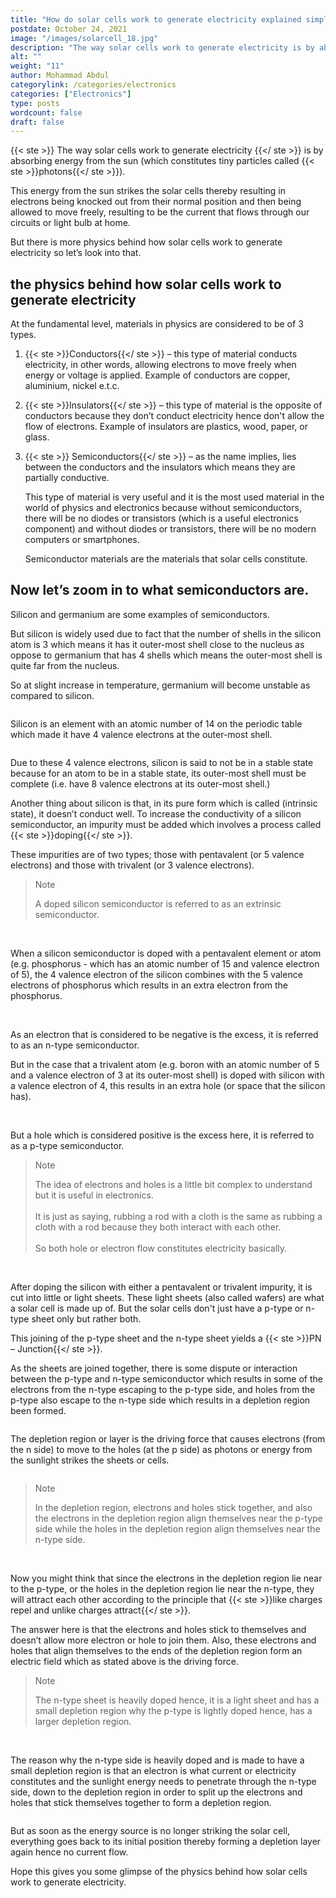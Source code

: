 ```yaml
---
title: "How do solar cells work to generate electricity explained simply?"
postdate: October 24, 2021
image: "/images/solarcell_18.jpg"
description: "The way solar cells work to generate electricity is by absorbing energy from the sun (which constitutes of tiny particles called photons."
alt: ""
weight: "11"
author: Mohammad Abdul
categorylink: /categories/electronics
categories: ["Electronics"]
type: posts
wordcount: false
draft: false
---
```


{{< ste >}} The way solar cells work to generate electricity {{</ ste >}} is by absorbing energy from the sun (which constitutes tiny particles called {{< ste >}}photons{{</ ste >}}).

This energy from the sun strikes the solar cells thereby resulting in electrons being knocked out from their normal position and then being allowed to move freely, resulting to be the current that flows through our circuits or light bulb at home.

But there is more physics behind how solar cells work to generate electricity so let’s look into that.

## the physics behind how solar cells work to generate electricity

At the fundamental level, materials in physics are considered to be of 3 types.

1. {{< ste >}}Conductors{{</ ste >}} – this type of material conducts electricity, in other words, allowing electrons to move freely when energy or voltage is applied. Example of conductors are copper, aluminium, nickel e.t.c.
2. {{< ste >}}Insulators{{</ ste >}} – this type of material is the opposite of conductors because they don’t conduct electricity hence don't allow the flow of electrons. Example of insulators are plastics, wood, paper, or glass.
3. {{< ste >}} Semiconductors{{</ ste >}} – as the name implies, lies between the conductors and the insulators which means they are partially conductive.

   This type of material is very useful and it is the most used material in the world of physics and electronics because without semiconductors, there will be no diodes or transistors (which is a useful electronics component) and without diodes or transistors, there will be no modern computers or smartphones.

   Semiconductor materials are the materials that solar cells constitute.

## Now let’s zoom in to what semiconductors are.

Silicon and germanium are some examples of semiconductors.

But silicon is widely used due to fact that the number of shells in the silicon atom is 3 which means it has it outer-most shell close to the nucleus as oppose to germanium that has 4 shells which means the outer-most shell is quite far from the nucleus.

So at slight increase in temperature, germanium will become unstable as compared to silicon.

<img src="/images/20element_2.jpg" alt="">

Silicon is an element with an atomic number of 14 on the periodic table which made it have 4 valence electrons at the outer-most shell.

<img src="/images/silicon_10.jpg" alt="">

Due to these 4 valence electrons, silicon is said to not be in a stable state because for an atom to be in a stable state, its outer-most shell must be complete (i.e. have 8 valence electrons at its outer-most shell.)

Another thing about silicon is that, in its pure form which is called (intrinsic state), it doesn’t conduct well. To increase the conductivity of a silicon semiconductor, an impurity must be added which involves a process called {{< ste >}}doping{{</ ste >}}.

These impurities are of two types; those with pentavalent (or 5 valence electrons) and those with trivalent (or 3 valence electrons).

<blockquote class="blockquote">
<p class="little-nugget">Note</p>
<p class="quote-text">
A doped silicon semiconductor is referred to as an extrinsic semiconductor.
</blockquote>
<br>

When a silicon semiconductor is doped with a pentavalent element or atom (e.g. phosphorus - which has an atomic number of 15 and valence electron of 5), the 4 valence electron of the silicon combines with the 5 valence electrons of phosphorus which results in an extra electron from the phosphorus.

<img src="/images/silicon_11.jpg" alt="">

<img src="/images/silicon_8.jpg" alt="">

As an electron that is considered to be negative is the excess, it is referred to as an n-type semiconductor.

But in the case that a trivalent atom (e.g. boron with an atomic number of 5 and a valence electron of 3 at its outer-most shell) is doped with silicon with a valence electron of 4, this results in an extra hole (or space that the silicon has).

<img src="/images/silicon_9.jpg" alt="">

<img src="/images/silicon_7.jpg" alt="">

But a hole which is considered positive is the excess here, it is referred to as a p-type semiconductor.

<blockquote class="blockquote">
<p class="little-nugget">Note</p>
<p class="quote-text">
The idea of electrons and holes is a little bit complex to understand but it is useful in electronics.
<br>
<br>
It is just as saying, rubbing a rod with a cloth is the same as rubbing a cloth with a rod because they both interact with each other.
<br>
<br>
So both hole or electron flow constitutes electricity basically.
</blockquote>
<br>

After doping the silicon with either a pentavalent or trivalent impurity, it is cut into little or light sheets. These light sheets (also called wafers) are what a solar cell is made up of. But the solar cells don't just have a p-type or n-type sheet only but rather both.

This joining of the p-type sheet and the n-type sheet yields a {{< ste >}}PN – Junction{{</ ste >}}.

As the sheets are joined together, there is some dispute or interaction between the p-type and n-type semiconductor which results in some of the electrons from the n-type escaping to the p-type side, and holes from the p-type also escape to the n-type side which results in a depletion region been formed.

<img src="/images/solarcell_12.jpg" alt="">

The depletion region or layer is the driving force that causes electrons (from the n side) to move to the holes (at the p side) as photons or energy from the sunlight strikes the sheets or cells.

<img src="/images/solarcell_13.jpg" alt="">

<blockquote class="blockquote">
<p class="little-nugget">Note</p>
<p class="quote-text">
In the depletion region, electrons and holes stick together, and also the electrons in the depletion region align themselves near the p-type side while the holes in the depletion region align themselves near the n-type side. 
</blockquote>
<br>

Now you might think that since the electrons in the depletion region lie near to the p-type, or the holes in the depletion region lie near the n-type, they will attract each other according to the principle that {{< ste >}}like charges repel and unlike charges attract{{</ ste >}}.

The answer here is that the electrons and holes stick to themselves and doesn’t allow more electron or hole to join them.
Also, these electrons and holes that align themselves to the ends of the depletion region form an electric field which as stated above is the driving force.

<blockquote class="blockquote">
<p class="little-nugget">Note</p>
<p class="quote-text">
The n-type sheet is heavily doped hence, it is a light sheet and has a small depletion region why the p-type is lightly doped hence, has a larger depletion region.</blockquote>
<br>

<img src="/images/solarcell_14.jpg" alt="">

The reason why the n-type side is heavily doped and is made to have a small depletion region is that an electron is what current or electricity constitutes and the sunlight energy needs to penetrate through the n-type side, down to the depletion region in order to split up the electrons and holes that stick themselves together to form a depletion region.

<img src="/images/solarcell_18.jpg" alt="">

But as soon as the energy source is no longer striking the solar cell, everything goes back to its initial position thereby forming a depletion layer again hence no current flow.

Hope this gives you some glimpse of the physics behind how solar cells work to generate electricity.
